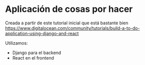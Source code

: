 Aplicación de cosas por hacer
================================

Creada a partir de este tutorial inicial que está bastante bien
https://www.digitalocean.com/community/tutorials/build-a-to-do-application-using-django-and-react

Utilizamos:
- Django para el backend
- React en el frontend
